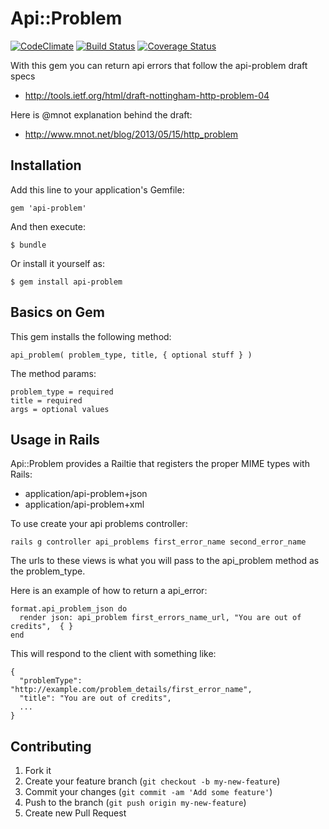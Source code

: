 # Api::Problem
[![CodeClimate](https://codeclimate.com/github/guillec/http_problem.png)](https://codeclimate.com/github/guillec/api_problem)
[![Build Status](https://travis-ci.org/guillec/api-problem.png)](https://travis-ci.org/guillec/api-problem)
[![Coverage
Status](https://coveralls.io/repos/guillec/api-problem/badge.png)](https://coveralls.io/r/guillec/api-problem)

With this gem you can return api errors that follow the api-problem draft specs 
- http://tools.ietf.org/html/draft-nottingham-http-problem-04

Here is @mnot explanation behind the draft:
- http://www.mnot.net/blog/2013/05/15/http_problem

## Installation

Add this line to your application's Gemfile:

    gem 'api-problem'

And then execute:

    $ bundle

Or install it yourself as:

    $ gem install api-problem

## Basics on Gem

This gem installs the following method: 

    api_problem( problem_type, title, { optional stuff } )

The method params:

    problem_type = required
    title = required
    args = optional values

## Usage in Rails
Api::Problem provides a Railtie that registers the proper MIME types with Rails:
- application/api-problem+json
- application/api-problem+xml


To use create your api problems controller:

    rails g controller api_problems first_error_name second_error_name

The urls to these views is what you will pass to the api_problem method as the problem_type.

Here is an example of how to return a api_error:    

    format.api_problem_json do 
      render json: api_problem first_errors_name_url, "You are out of credits",  { } 
    end

This will respond to the client with something like:

    {
      "problemType": "http://example.com/problem_details/first_error_name",
      "title": "You are out of credits",
      ...
    }

## Contributing

1. Fork it
2. Create your feature branch (`git checkout -b my-new-feature`)
3. Commit your changes (`git commit -am 'Add some feature'`)
4. Push to the branch (`git push origin my-new-feature`)
5. Create new Pull Request
